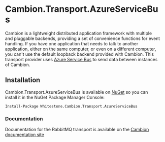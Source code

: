 # Cambion.Transport.AzureServiceBus
Cambion is a lightweight distributed application framework with multiple and pluggable backends, providing a set of convenience functions for event handling.
If you have one application that needs to talk to another application, either on the same computer, or even on a different computer, you can't use the default
loopback backend provided with Cambion. This transport provider uses [Azure Service Bus](https://azure.microsoft.com/en-us/services/service-bus/) to send data between instances of Cambion.

## Installation
Cambion.Transport.AzureServiceBus is available on [NuGet](https://www.nuget.org/packages/Whitestone.Cambion.Transport.AzureServiceBus/) so you can install it in the NuGet Package Manager Console:
```
Install-Package Whitestone.Cambion.Transport.AzureServiceBus
```

### Documentation
Documentation for the RabbitMQ transport is available on the [Cambion documentation site](https://cambion.readthedocs.io/en/latest)